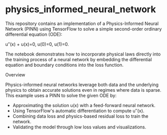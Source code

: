 # physics_informed_neural_network
This repository contains an implementation of a Physics-Informed Neural Network (PINN) using TensorFlow to solve a simple second-order ordinary differential equation (ODE):

u′′(x) + u(x)=0, u(0)=0, u(1)=0.

The notebook demonstrates how to incorporate physical laws directly into the training process of a neural network by embedding the differential equation and boundary conditions into the loss function.

Overview

Physics-informed neural networks leverage both data and the underlying physics to obtain accurate solutions even in regimes where data is sparse. This example uses a PINN to solve the given ODE by:

- Approximating the solution u(x) with a feed-forward neural network.
- Using TensorFlow's automatic differentiation to compute u′′(x).
- Combining data loss and physics-based residual loss to train the network.
- Validating the model through low loss values and visualizations.
